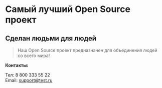 # Самый лучший Open Source проект

## Сделан людьми для людей

> Наш Open Source проект предназначен для объединения людей со всего мира!

**Контакты:**

Тел: 8 800 333 55 22<br>
Email: support@test.ru
